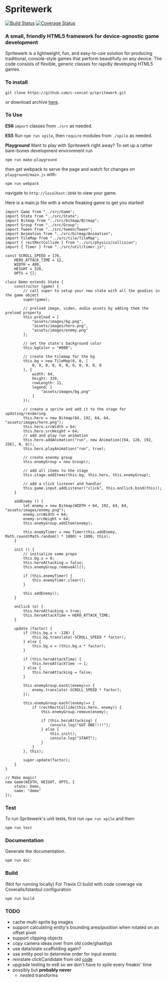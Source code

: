 Spritewerk
==========

[![Build Status](https://travis-ci.org/bildepunkt/spritewerk.svg?branch=master)](https://travis-ci.org/bildepunkt/spritewerk)
[![Coverage Status](https://coveralls.io/repos/github/bildepunkt/spritewerk/badge.svg?branch=master&stopCachingBadges=true)](https://coveralls.io/github/bildepunkt/spritewerk?branch=master&stopCachingBadges=true)

### A small, friendly HTML5 framework for device-agnostic game development
Spritewerk is a lightweight, fun, and easy-to-use solution for producing traditional, console-style games that perform beautifully on any device. The code consists of flexible, generic classes for rapidly developing HTML5 games.

### To install
    git clone https://github.com/c-concat-p/spritewerk.git

or download archive [here](https://github.com/c-concat-p/spritewerk/archive/master.zip).

### To Use
**ES6**
`import` classes from `./src` as needed.

**ES5**
Run `npm run xpile`, then `require` modules from `./xpile` as needed.

**Playground**
Want to play with Spritewerk right away? To set up a rather bare-bones development environment run 

    npm run make-playground

then get webpack to serve the page and watch for changes on `playground/main.js` with:

    npm run webpack

navigate to `http://localhost:2048` to view your game.

Here is a main.js file with a whole freaking game to get you started!

    import Game from "../src/Game";
    import State from "../src/State";
    import Bitmap from "../src/bitmap/Bitmap";
    import Group from "../src/Group";
    import Tween from "../src/tween/Tween";
    import Animation from "../src/bitmap/Animation";
    import TileMap from "../src/tile/TileMap";
    import { rectRectCollide } from "../src/physics/collision";
    import { Timer } from "../src/util/timer.js";

    const SCROLL_SPEED = 176,
        HERO_ATTACK_TIME = 12,
        WIDTH = 480,
        HEIGHT = 320,
        OPTS = {};

    class Demo extends State {
        constructor (game) {
            // call super to setup your new state with all the goodies in the game object
            super(game);

            // preload image, video, audio assets by adding them the preload property
            this.preload = [
                "assets/images/bg.png",
                "assets/images/hero.png",
                "assets/images/enemy.png"
            ];

            // set the state's background color
            this.bgColor = "#000";

            // create the tilemap for the bg
            this.bg = new TileMap(0, 0, [
                0, 0, 0, 0, 0, 0, 0, 0, 0, 0, 0
            ], {
                width: 64,
                height: 320,
                rowLength: 11,
                legend: [
                    "assets/images/bg.png"
                ]
            });

            // create a sprite and add it to the stage for updating/rendering
            this.hero = new Bitmap(64, 192, 64, 64, "assets/images/hero.png");
            this.hero.srcWidth = 64;
            this.hero.srcHeight = 64;
            // add and play run animation
            this.hero.addAnimation("run", new Animation([64, 128, 192, 256], 0, 8));
            this.hero.playAnimation("run", true);

            // create enenmy group
            this.enemyGroup = new Group();

            // add all items to the stage
            this.stage.addItems(this.bg, this.hero, this.enemyGroup);

            // add a click listener and handler
            this.game.input.addListener("click", this.onClick.bind(this));
        }

        addEnemy () {
            let enemy = new Bitmap(WIDTH + 64, 192, 64, 64, "assets/images/enemy.png");
            enemy.srcWidth = 64;
            enemy.srcHeight = 64;
            this.enemyGroup.addItem(enemy);

            this.enemyTimer = new Timer(this.addEnemy, Math.round(Math.random() * 1000) + 1000, this);
        }

        init () {
            // initialize some props
            this.bg.x = 0;
            this.heroAttacking = false;
            this.enemyGroup.removeAll();

            if (this.enemyTimer) {
                this.enemyTimer.clear();
            }

            this.addEnemy();
        }

        onClick (e) {
            this.heroAttacking = true;
            this.heroAttackTime = HERO_ATTACK_TIME;
        }

        update (factor) {
            if (this.bg.x > -128) {
                this.bg.translate(-SCROLL_SPEED * factor);
            } else {
                this.bg.x = (this.bg.x * factor);
            }

            if (this.heroAttackTime) {
                this.heroAttackTime -= 1;
            } else {
                this.heroAttacking = false;
            }

            this.enemyGroup.each((enemy)=> {
                enemy.translate(-SCROLL_SPEED * factor);
            });

            this.enemyGroup.each((enemy)=> {
                if (rectRectCollide(this.hero, enemy)) {
                    this.enemyGroup.remove(enemy);

                    if (this.heroAttacking) {
                        console.log("GOT ONE!!!!");
                    } else {
                        this.init();
                        console.log("START");
                    }
                }
            }, this);

            super.update(factor);
        }
    }

    // Make magic!
    new Game(WIDTH, HEIGHT, OPTS, {
        state: Demo,
        name: "demo"
    });



### Test
To run Spritewerk's unit tests, first run `npm run xpile` and then:

    npm run test

### Documentation
Generate the documentation.

    npm run doc

### Build
(Not for running locally) For Travis CI build with code coverage via Coveralls/Istanbul configuration

    npm run build

### TODO
* cache multi-sprite bg images
* support calculating entity's bounding area/position when rotated on an offset pivot
* support clipping objects
* copy camera ideas over from old code/ghastlyjs
* use data/state scaffolding again?
* use entity pool to determine order for input events
* reinstate clickCandidate from old [code](https://github.com/c-concat-p/spritewerk/blob/worlds/src/events/input.js)
* upgrade testing to es6 so we don't have to xpile every freakin' time
* possibly but **probably never**
    * nested transforms
